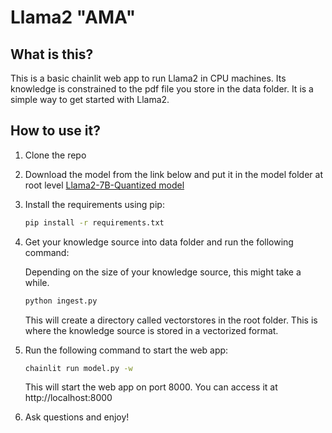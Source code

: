 # Llama2 "AMA"
## What is this?

This is a basic chainlit web app to run Llama2 in CPU machines. Its knowledge is constrained to the pdf file you store in the data folder. It is a simple way to get started with Llama2.

## How to use it?

1. Clone the repo
2. Download the model from the link below and put it in the model folder at root level
[Llama2-7B-Quantized model](https://huggingface.co/TheBloke/Llama-2-7B-Chat-GGML/blob/main/llama-2-7b-chat.ggmlv3.q8_0.bin)
3. Install the requirements
    using pip:

    ```bash
    pip install -r requirements.txt
    ```

4. Get your knowledge source into data folder and run the following command:

    Depending on the size of your knowledge source, this might take a while.

    ```bash
    python ingest.py
    ```

    This will create a directory called vectorstores in the root folder. This is where the knowledge source is stored in a vectorized format.

5. Run the following command to start the web app:

    ```bash
    chainlit run model.py -w  
    ```

    This will start the web app on port 8000. You can access it at http://localhost:8000

6. Ask questions and enjoy!
